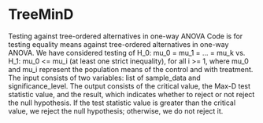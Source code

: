 # TreeMinD
Testing against tree-ordered alternatives in one-way ANOVA Code is for testing equality means against tree-ordered alternatives in one-way ANOVA. We have considered testing of H_0: mu_0 = mu_1 = ... = mu_k vs. H_1: mu_0 <= mu_i (at least one strict inequality), for all i >= 1, where mu_0 and mu_i represent the population means of the control and with treatment. The input consists of two variables: list of sample_data and significance_level. The output consists of the critical value, the Max-D test statistic value, and the result, which indicates whether to reject or not reject the null hypothesis. If the test statistic value is greater than the critical value, we reject the null hypothesis; otherwise, we do not reject it.
